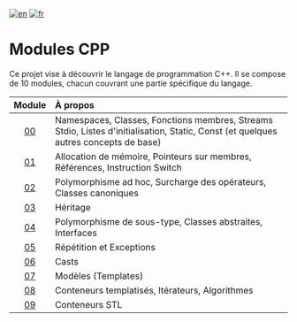 [![en](https://img.shields.io/badge/lang-en-pink.svg)](https://github.com/nfauconn/cpp/blob/master/README.md)
[![fr](https://img.shields.io/badge/lang-fr-purple.svg)](https://github.com/nfauconn/cpp/blob/master/README.fr.md)

# Modules CPP

Ce projet vise à découvrir le langage de programmation C++. Il se compose de 10 modules, chacun couvrant une partie spécifique du langage.

| Module | À propos |
|:---:|:---|
| [00](https://github.com/nfauconn/cpp/tree/main/cpp00) | Namespaces, Classes, Fonctions membres, Streams Stdio, Listes d'initialisation, Static, Const (et quelques autres concepts de base) |
| [01](https://github.com/nfauconn/cpp/tree/main/cpp01) | Allocation de mémoire, Pointeurs sur membres, Références, Instruction Switch |
| [02](https://github.com/nfauconn/cpp/tree/main/cpp02) | Polymorphisme ad hoc, Surcharge des opérateurs, Classes canoniques |
| [03](https://github.com/nfauconn/cpp/tree/main/cpp03) | Héritage |
| [04](https://github.com/nfauconn/cpp/tree/main/cpp04) | Polymorphisme de sous-type, Classes abstraites, Interfaces |
| [05](https://github.com/nfauconn/cpp/tree/main/cpp05) | Répétition et Exceptions |
| [06](https://github.com/nfauconn/cpp/tree/main/cpp06) | Casts |
| [07](https://github.com/nfauconn/cpp/tree/main/cpp07) | Modèles (Templates) |
| [08](https://github.com/nfauconn/cpp/tree/main/cpp08) | Conteneurs templatisés, Itérateurs, Algorithmes |
| [09](https://github.com/nfauconn/cpp/tree/main/cpp09) | Conteneurs STL |
